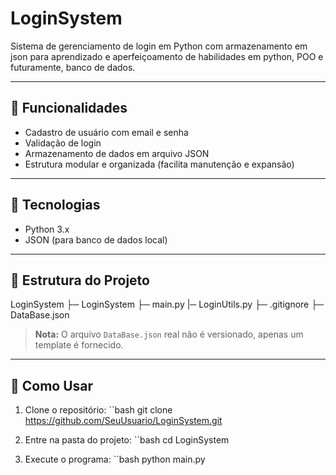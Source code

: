 # LoginSystem

Sistema de gerenciamento de login em Python com armazenamento em json para aprendizado e aperfeiçoamento de habilidades em python, POO e futuramente, banco de dados.

---

## 🔹 Funcionalidades

- Cadastro de usuário com email e senha
- Validação de login
- Armazenamento de dados em arquivo JSON
- Estrutura modular e organizada (facilita manutenção e expansão)

---

## 🔹 Tecnologias

- Python 3.x
- JSON (para banco de dados local)

---

## 🔹 Estrutura do Projeto

LoginSystem
├─ LoginSystem
   ├─ main.py
   |─ LoginUtils.py
├─ .gitignore
├─ DataBase.json


> **Nota:** O arquivo `DataBase.json` real não é versionado, apenas um template é fornecido.

---

## 🔹 Como Usar

1. Clone o repositório:
``bash
git clone https://github.com/SeuUsuario/LoginSystem.git
  
2. Entre na pasta do projeto:
``bash
cd LoginSystem

3. Execute o programa:
``bash
python main.py
